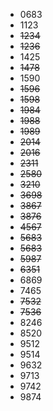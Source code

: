 - 0683
- 1123
- ~~1234~~
- ~~1236~~
- 1425
- ~~1478~~
- 1590
- ~~1596~~
- ~~1598~~
- ~~1984~~
- ~~1988~~
- ~~1989~~
- ~~2014~~
- ~~2016~~
- ~~2311~~
- ~~2580~~
- ~~3210~~
- ~~3698~~
- ~~3867~~
- ~~3876~~
- ~~4567~~
- ~~5683~~
- ~~5683~~
- ~~5987~~
- ~~6351~~
- 6869
- 7465
- ~~7532~~
- ~~7536~~
- 8246
- 8520
- 9512
- 9514
- 9632
- 9713
- 9742
- 9874